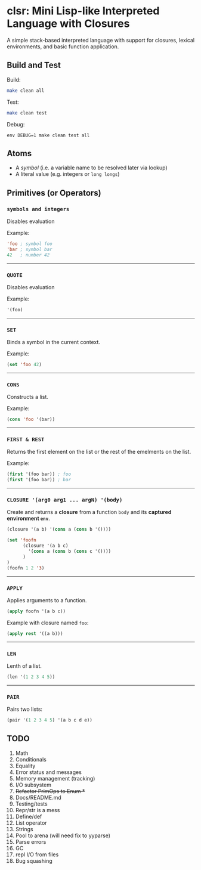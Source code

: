 # clsr: Mini Lisp-like Interpreted Language with Closures

A simple stack-based interpreted language with support for closures, lexical environments, and basic function application.

## Build and Test

Build:

```bash
make clean all
```

Test:

```bash
make clean test
```

Debug:

```
env DEBUG=1 make clean test all
```

## Atoms

- A *symbol* (i.e. a variable name to be resolved later via lookup)
- A literal value (e.g. integers or `long longs`)

## Primitives (or Operators)

### `symbols and integers`
Disables evaluation

Example:

```lisp
'foo ; symbol foo
'bar ; symbol bar
42   ; number 42
```

---

### `QUOTE`
Disables evaluation

Example:

```lisp
'(foo)
```

---

### `SET`
Binds a symbol in the current context.

Example:

```lisp
(set 'foo 42)
```

---

### `CONS`
Constructs a list.

Example:

```lisp
(cons 'foo '(bar))
```

---

### `FIRST & REST`
Returns the first element on the list or the rest of the emelments on the list.

Example:

```lisp
(first '(foo bar)) ; foo
(first '(foo bar)) ; bar
```

---

### `CLOSURE '(arg0 arg1 ... argN) '(body)`
Create and returns a **closure** from a function `body` and its **captured environment `env`**.

```lisp
(closure '(a b) '(cons a (cons b '())))

(set 'foofn 
      (closure '(a b c) 
        '(cons a (cons b (cons c '())))
      )
)
(foofn 1 2 '3)

```

---

### `APPLY`
Applies arguments to a function.

```lisp
(apply foofn '(a b c))
```

Example with closure named `foo`:

```lisp
(apply rest '((a b)))
```

---

### `LEN`
Lenth of a list.

```lisp
(len '(1 2 3 4 5))
```
---

### `PAIR`
Pairs two lists:

```lisp
(pair '(1 2 3 4 5) '(a b c d e))
```

## TODO

1. Math
1. Conditionals
1. Equality
1. Error status and messages
1. Memory management (tracking)
1. I/O subsystem
1. ~~Refactor PrimOps to Enum *~~
1. Docs/README.md
1. Testing/tests
1. Repr/str is a mess
1. Define/def
1. List operator
1. Strings
1. Pool to arena (will need fix to yyparse)
1. Parse errors
1. GC
1. repl I/O from files
1. Bug squashing
